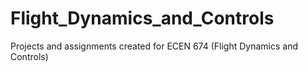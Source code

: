# Flight_Dynamics_and_Controls
Projects and assignments created for ECEN 674 (Flight Dynamics and Controls) 
